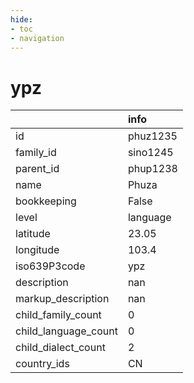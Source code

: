 ```yaml
---
hide:
- toc
- navigation
---
```

# ypz
|                      | info     |
|:---------------------|:---------|
| id                   | phuz1235 |
| family_id            | sino1245 |
| parent_id            | phup1238 |
| name                 | Phuza    |
| bookkeeping          | False    |
| level                | language |
| latitude             | 23.05    |
| longitude            | 103.4    |
| iso639P3code         | ypz      |
| description          | nan      |
| markup_description   | nan      |
| child_family_count   | 0        |
| child_language_count | 0        |
| child_dialect_count  | 2        |
| country_ids          | CN       |